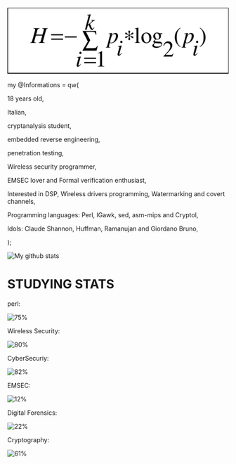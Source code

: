 ![image of entropy](https://github.com/Baseband-processor/Baseband-processor/blob/master/entropy.png)

my @Informations = qw(

18 years old,

Italian, 

cryptanalysis student, 

embedded reverse engineering,

penetration testing,

Wireless security programmer,

EMSEC lover and Formal verification enthusiast,

Interested in DSP, Wireless drivers programming, Watermarking and covert channels,

Programming languages: Perl, IGawk, sed, asm-mips and Cryptol,

Idols: Claude Shannon, Huffman, Ramanujan and Giordano Bruno,

);

![My github stats](https://github-readme-stats.vercel.app/api?username=Baseband-processor&show_icons=true&include_all_commits=true&count_private=true)


STUDYING STATS
=================================

perl:                                                                                     
    
![75%](https://progress-bar.dev/75)                               

Wireless Security:                                    

![80%](https://progress-bar.dev/80)


CyberSecuriy:

![82%](https://progress-bar.dev/82)                                    


EMSEC:

![12%](https://progress-bar.dev/12)

Digital Forensics: 

![22%](https://progress-bar.dev/22) 

Cryptography:

![61%](https://progress-bar.dev/61)
